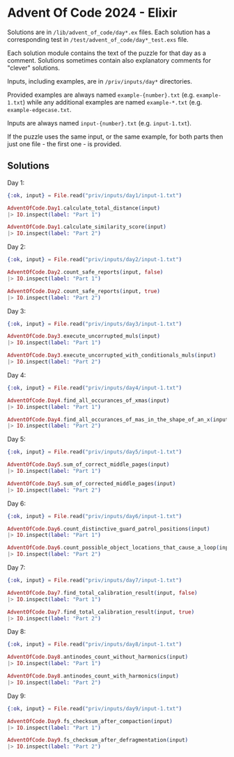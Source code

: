 # Advent Of Code 2024 - Elixir

Solutions are in `/lib/advent_of_code/day*.ex` files.
Each solution has a corresponding test in `/test/advent_of_code/day*_test.exs` file.

Each solution module contains the text of the puzzle for that day as a comment.
Solutions sometimes contain also explanatory comments for "clever" solutions.

Inputs, including examples, are in `/priv/inputs/day*` directories.

Provided examples are always named `example-{number}.txt` (e.g. `example-1.txt`) 
while any additional examples are named `example-*.txt` (e.g. `example-edgecase.txt`.

Inputs are always named `input-{number}.txt` (e.g. `input-1.txt`).

If the puzzle uses the same input, or the same example, for both parts then 
just one file - the first one - is provided.

## Solutions

Day 1:

```elixir
{:ok, input} = File.read("priv/inputs/day1/input-1.txt")

AdventOfCode.Day1.calculate_total_distance(input)
|> IO.inspect(label: "Part 1")

AdventOfCode.Day1.calculate_similarity_score(input)
|> IO.inspect(label: "Part 2")
```

Day 2:

```elixir
{:ok, input} = File.read("priv/inputs/day2/input-1.txt")

AdventOfCode.Day2.count_safe_reports(input, false)
|> IO.inspect(label: "Part 1")

AdventOfCode.Day2.count_safe_reports(input, true)
|> IO.inspect(label: "Part 2")
```

Day 3:

```elixir
{:ok, input} = File.read("priv/inputs/day3/input-1.txt")

AdventOfCode.Day3.execute_uncorrupted_muls(input)
|> IO.inspect(label: "Part 1")

AdventOfCode.Day3.execute_uncorrupted_with_conditionals_muls(input)
|> IO.inspect(label: "Part 2")
```

Day 4:

```elixir
{:ok, input} = File.read("priv/inputs/day4/input-1.txt")

AdventOfCode.Day4.find_all_occurances_of_xmas(input)
|> IO.inspect(label: "Part 1")

AdventOfCode.Day4.find_all_occurances_of_mas_in_the_shape_of_an_x(input)
|> IO.inspect(label: "Part 2")
```

Day 5:

```elixir
{:ok, input} = File.read("priv/inputs/day5/input-1.txt")

AdventOfCode.Day5.sum_of_correct_middle_pages(input)
|> IO.inspect(label: "Part 1")

AdventOfCode.Day5.sum_of_corrected_middle_pages(input)
|> IO.inspect(label: "Part 2")
```

Day 6:

```elixir
{:ok, input} = File.read("priv/inputs/day6/input-1.txt")

AdventOfCode.Day6.count_distinctive_guard_patrol_positions(input)
|> IO.inspect(label: "Part 1")

AdventOfCode.Day6.count_possible_object_locations_that_cause_a_loop(input)
|> IO.inspect(label: "Part 2")
```

Day 7:

```elixir
{:ok, input} = File.read("priv/inputs/day7/input-1.txt")

AdventOfCode.Day7.find_total_calibration_result(input, false)
|> IO.inspect(label: "Part 1")

AdventOfCode.Day7.find_total_calibration_result(input, true)
|> IO.inspect(label: "Part 2")
```

Day 8:

```elixir
{:ok, input} = File.read("priv/inputs/day8/input-1.txt")

AdventOfCode.Day8.antinodes_count_without_harmonics(input)
|> IO.inspect(label: "Part 1")

AdventOfCode.Day8.antinodes_count_with_harmonics(input)
|> IO.inspect(label: "Part 2")
```

Day 9:

```elixir
{:ok, input} = File.read("priv/inputs/day9/input-1.txt")

AdventOfCode.Day9.fs_checksum_after_compaction(input)
|> IO.inspect(label: "Part 1")

AdventOfCode.Day9.fs_checksum_after_defragmentation(input)
|> IO.inspect(label: "Part 2")
```
